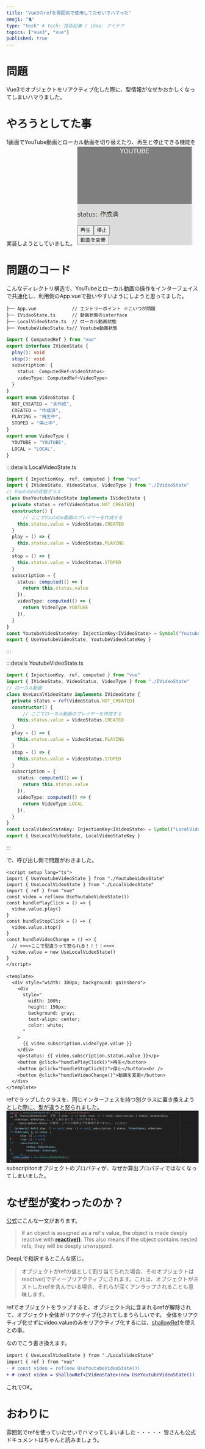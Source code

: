 ```yaml
---
title: "Vue3のrefを雰囲気で使用してたせいでハマった"
emoji: "🐈"
type: "tech" # tech: 技術記事 / idea: アイデア
topics: ["vue3", "vue"]
published: true
---
```


# 問題
Vue3でオブジェクトをリアクティブ化した際に、型情報がなぜかおかしくなってしまいハマりました。

# やろうとしてた事
1画面でYouTube動画とローカル動画を切り替えたり、再生と停止できる機能を実装しようとしていました。
![](/images/8bba521161f3f7/1.gif)

# 問題のコード
こんなディレクトリ構造で、YouTubeとローカル動画の操作をインターフェイスで共通化し、利用側のApp.vueで扱いやすいようにしようと思ってました。

```tsx
├── App.vue             // エントリーポイント ※こいつが問題
├── IVideoState.ts      // 動画状態のinterface
├── LocalVideoState.ts  // ローカル動画状態
├── YoutubeVideoState.ts// Youtube動画状態
```

```tsx:IVideoState.ts
import { ComputedRef } from "vue"
export interface IVideoState {
  play(): void
  stop(): void
  subscription: {
    status: ComputedRef<VideoStatus>
    videoType: ComputedRef<VideoType>
  }
}
export enum VideoStatus {
  NOT_CREATED = "未作成",
  CREATED = "作成済",
  PLAYING = "再生中",
  STOPED = "停止中",
}
export enum VideoType {
  YOUTUBE = "YOUTUBE",
  LOCAL = "LOCAL",
}
```

:::details LocalVideoState.ts
```tsx:LocalVideoState.ts
import { InjectionKey, ref, computed } from "vue"
import { IVideoState, VideoStatus, VideoType } from "./IVideoState"
// Youtubeの状態クラス
class UseYoutubeVideoState implements IVideoState {
  private status = ref(VideoStatus.NOT_CREATED)
  constructor() {
	  // ここでYoutube動画のプレイヤーを作成する
    this.status.value = VideoStatus.CREATED
  }
  play = () => {
    this.status.value = VideoStatus.PLAYING
  }
  stop = () => {
    this.status.value = VideoStatus.STOPED
  }
  subscription = {
    status: computed(() => {
      return this.status.value
    }),
    videoType: computed(() => {
      return VideoType.YOUTUBE
    }),
  }
}
const YoutubeVideoStateKey: InjectionKey<IVideoState> = Symbol("YoutubeVideoState")
export { UseYoutubeVideoState, YoutubeVideoStateKey }
```
:::

:::details YoutubeVideoState.ts
```tsx:YoutubeVideoState.ts
import { InjectionKey, ref, computed } from "vue"
import { IVideoState, VideoStatus, VideoType } from "./IVideoState"
// ローカル動画
class UseLocalVideoState implements IVideoState {
  private status = ref(VideoStatus.NOT_CREATED)
  constructor() {
	  // ここでローカル動画のプレイヤーを作成する
    this.status.value = VideoStatus.CREATED
  }
  play = () => {
    this.status.value = VideoStatus.PLAYING
  }
  stop = () => {
    this.status.value = VideoStatus.STOPED
  }
  subscription = {
    status: computed(() => {
      return this.status.value
    }),
    videoType: computed(() => {
      return VideoType.LOCAL
    }),
  }
}
const LocalVideoStateKey: InjectionKey<IVideoState> = Symbol("LocalVideoState")
export { UseLocalVideoState, LocalVideoStateKey }
```
:::

で、呼び出し側で問題がおきました。
```vue:App.vue
<script setup lang="ts">
import { UseYoutubeVideoState } from "./YoutubeVideoState"
import { UseLocalVideoState } from "./LocalVideoState"
import { ref } from "vue"
const video = ref(new UseYoutubeVideoState())
const hundlePlayClick = () => {
  video.value.play()
}
const hundleStopClick = () => {
  video.value.stop()
}
const hundleVideoChange = () => {
  // >>>>ここで型違うって怒られる！！！！<<<<
  video.value = new UseLocalVideoState()
}
</script>

<template>
  <div style="width: 300px; background: gainsboro">
    <div
      style="
        width: 100%;
        height: 150px;
        background: gray;
        text-align: center;
        color: white;
      "
    >
      {{ video.subscription.videoType.value }}
    </div>
    <p>status: {{ video.subscription.status.value }}</p>
    <button @click="hundlePlayClick()">再生</button>
    <button @click="hundleStopClick()">停止</button><br />
    <button @click="hundleVideoChange()">動画を変更</button>
  </div>
</template>
```

refでラップしたクラスを、同じインターフェスを持つ別クラスに置き換えようとした際に、型が違うと怒られました。
![](/images/8bba521161f3f7/Untitled.png)
subscripitonオブジェクトのプロパティが、なぜか算出プロパティではなくなってしまいました。

# なぜ型が変わったのか？
[公式](https://ja.vuejs.org/api/reactivity-core.html#ref)にこんな一文があります。

> If an object is assigned as a ref's value, the object is made deeply reactive with **[reactive()](https://vuejs.org/api/reactivity-core.html#reactive)**. This also means if the object contains nested refs, they will be deeply unwrapped.
    
DeepLで和訳するとこんな感じ。
> オブジェクトがrefの値として割り当てられた場合、そのオブジェクトはreactive()でディープリアクティブにされます。これは、オブジェクトがネストしたrefを含んでいる場合、それらが深くアンラップされることも意味します。

refでオブジェクトをラップすると、オブジェクト内に含まれるrefが解除されて、オブジェクト全体がリアクティブ化されてしまうらしいです。
全体をリアクティブ化せずにvideo.valueのみをリアクティブ化するには、[shallowRef](https://ja.vuejs.org/api/reactivity-advanced.html#shallowref)を使えとの事。

なのでこう書き換えます。
```diff
import { UseLocalVideoState } from "./LocalVideoState"
import { ref } from "vue"
- # const video = ref(new UseYoutubeVideoState())
+ # const video = shallowRef<IVideoState>(new UseYoutubeVideoState())
``` 

これでOK。

# おわりに
雰囲気でrefを使っていたせいでハマってしまいました・・・・・
皆さんも公式ドキュメントはちゃんと読みましょう。